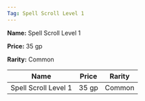 ```yaml
---
Tag: Spell Scroll Level 1
---
```


**Name:** Spell Scroll Level 1

**Price:** 35 gp

**Rarity:** Common

| Name     | Price     | Rarity     |
| -------- | --------- | ---------- |
| Spell Scroll Level 1 | 35 gp | Common |
